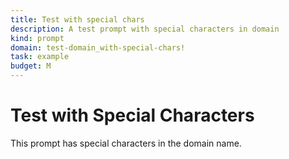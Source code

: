 ```yaml
---
title: Test with special chars
description: A test prompt with special characters in domain
kind: prompt
domain: test-domain_with-special-chars!
task: example
budget: M
---
```


# Test with Special Characters

This prompt has special characters in the domain name.
